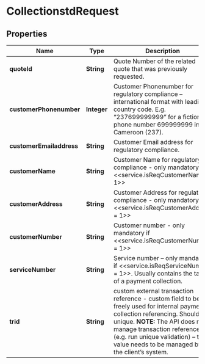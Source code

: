 
# CollectionstdRequest

## Properties
Name | Type | Description | Notes
------------ | ------------- | ------------- | -------------
**quoteId** | **String** | Quote Number of the related quote that was previously requested. | 
**customerPhonenumber** | **Integer** | Customer Phonenumber for regulatory compliance – international format with leading country code. E.g. “237699999999” for a fictional phone number 699999999 in Cameroon (237). | 
**customerEmailaddress** | **String** | Customer Email address for regulatory compliance. | 
**customerName** | **String** | Customer Name for regulatory compliance - only mandatory if &lt;&lt;service.isReqCustomerName &#x3D; 1&gt;&gt; |  [optional]
**customerAddress** | **String** | Customer Address for regulatory compliance - only mandatory if &lt;&lt;service.isReqCustomerAddress &#x3D; 1&gt;&gt; |  [optional]
**customerNumber** | **String** | Customer number - only mandatory if &lt;&lt;service.isReqCustomerNumber &#x3D; 1&gt;&gt; |  [optional]
**serviceNumber** | **String** | Service number – only mandatory if &lt;&lt;service.isReqServiceNumber &#x3D; 1&gt;&gt;. Usually contains the target of a payment collection. |  [optional]
**trid** | **String** | custom external transaction reference - custom field to be freely used for internal payment collection referencing. Should be unique. **NOTE:** The API does not manage transaction references (e.g. run unique validation) – this value needs to be managed by the client’s system. |  [optional]